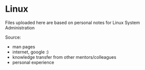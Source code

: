 # Linux
Files uploaded here are based on personal notes for Linux System Administration <for starters>

Source:
- man pages
- internet, google :)
- knowledge transfer from other mentors/colleagues
- personal experience
